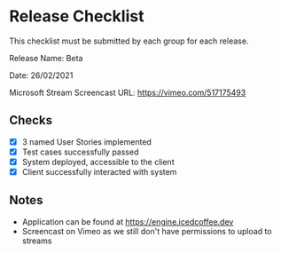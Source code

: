 # Release Checklist

This checklist must be submitted by each group for each release.

Release Name: Beta
 
Date: 26/02/2021

Microsoft Stream Screencast URL: https://vimeo.com/517175493

## Checks
- [x] 3 named User Stories implemented
- [x] Test cases successfully passed
- [x] System deployed, accessible to the client 
- [x] Client successfully interacted with system

## Notes
* Application can be found at https://engine.icedcoffee.dev
* Screencast on Vimeo as we still don't have permissions to upload to streams